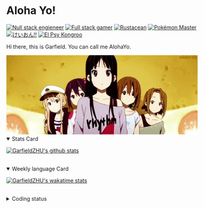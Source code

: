 # Aloha Yo!

[![Null stack engieneer](https://img.shields.io/badge/-Null_stack_engineer-a890f0)](https://github.com/GarfieldZHU)
[![Full stack gamer](https://img.shields.io/badge/-Full_stack_gamer-78c850)](https://steamcommunity.com/profiles/76561198092274492/)
[![Rustacean](https://img.shields.io/badge/-Rustacean-f74c00)](https://www.rust-lang.org/)
[![Pokémon Master](https://img.shields.io/badge/-Pokémon_Master-f8d030)](https://www.pokemon.com/us/pokedex/)
[![けいおん!!](https://img.shields.io/badge/-けいおん!!-f85888)](https://ja.wikipedia.org/wiki/%E6%94%BE%E8%AA%B2%E5%BE%8C%E3%83%86%E3%82%A3%E3%83%BC%E3%82%BF%E3%82%A4%E3%83%A0_(%E3%82%A2%E3%83%AB%E3%83%90%E3%83%A0))
[![El Psy Kongroo](https://img.shields.io/badge/-El_Psy_Kongroo-6890f0)](https://mzh.moegirl.org.cn/zh-hans/El_psy_congroo)


Hi there, this is Garfield. You can call me AlohaYo. 

<img width="640" src="https://raw.githubusercontent.com/GarfieldZHU/GarfieldZHU/master/assets/k-on-5.webp" />


<details open>
<summary>Stats Card</summary>
 
[![GarfieldZHU's github stats](https://github-readme-stats.vercel.app/api?username=GarfieldZHU&show_icons=true&theme=tokyonight)](https://github.com/anuraghazra/github-readme-stats)
 
</details>

<br/>

<details open>
<summary>Weekly language Card</summary>
 
[![GarfieldZHU's wakatime stats](https://github-readme-stats.vercel.app/api/wakatime?username=AlohaYo&theme=nightowl&layout=compact)](https://github.com/GarfieldZHU/GarfieldZHU)


<br/>

</details>

<details>

<summary>Coding status</summary>

<br/>

<!--START_SECTION:waka-->
**🐱 My GitHub Data** 

> 🏆 485 Contributions in the Year 2021
 > 
> 📦 492.2 kB Used in GitHub's Storage 
 > 
> 🚫 Not Opted to Hire
 > 
> 📜 64 Public Repositories 
 > 
> 🔑 35 Private Repositories  
 > 
**I'm a Night 🦉** 

```text
🌞 Morning    82 commits     ███░░░░░░░░░░░░░░░░░░░░░░   14.09% 
🌆 Daytime    177 commits    ███████░░░░░░░░░░░░░░░░░░   30.41% 
🌃 Evening    233 commits    ██████████░░░░░░░░░░░░░░░   40.03% 
🌙 Night      90 commits     ███░░░░░░░░░░░░░░░░░░░░░░   15.46%

```


📊 **This Week I Spent My Time On** 

```text
💬 Programming Languages: 
TypeScript               17 hrs 55 mins      ███████████████████░░░░░░   76.15% 
JSON                     1 hr 48 mins        ██░░░░░░░░░░░░░░░░░░░░░░░   7.68% 
SCSS                     1 hr 31 mins        █░░░░░░░░░░░░░░░░░░░░░░░░   6.52% 
JavaScript               1 hr 4 mins         █░░░░░░░░░░░░░░░░░░░░░░░░   4.57% 
Markdown                 28 mins             ░░░░░░░░░░░░░░░░░░░░░░░░░   2.01%

🔥 Editors: 
VS Code                  23 hrs 13 mins      ████████████████████████░   98.68% 
IntelliJ                 18 mins             ░░░░░░░░░░░░░░░░░░░░░░░░░   1.32%

💻 Operating System: 
Mac                      23 hrs 13 mins      ████████████████████████░   98.68% 
Windows                  18 mins             ░░░░░░░░░░░░░░░░░░░░░░░░░   1.32%

```


 Last Updated on 29/09/2021
<!--END_SECTION:waka-->

</details>
